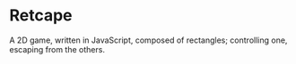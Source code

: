 # Retcape
A 2D game, written in JavaScript, composed of rectangles; controlling one, escaping from the others.
